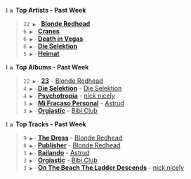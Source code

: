 <!--START_LASTFM_ARTISTS:{"period": "7day", "rows": 5}-->
<a href="https://last.fm" target="_blank"><img src="https://user-images.githubusercontent.com/17434202/215290617-e793598d-d7c9-428f-9975-156db1ba89cc.svg" alt="Last.fm Logo" width="18" height="13"/></a> **Top Artists - Past Week**

> `22 ▶️` ∙ **[Blonde Redhead](https://www.last.fm/music/Blonde+Redhead)**<br/>
> `6 ▶️` ∙ **[Cranes](https://www.last.fm/music/Cranes)**<br/>
> `6 ▶️` ∙ **[Death in Vegas](https://www.last.fm/music/Death+in+Vegas)**<br/>
> `6 ▶️` ∙ **[Die Selektion](https://www.last.fm/music/Die+Selektion)**<br/>
> `5 ▶️` ∙ **[Heimat](https://www.last.fm/music/Heimat)**<br/>
<!--END_LASTFM_ARTISTS-->

<!--START_LASTFM_ALBUMS:{"period": "7day", "rows": 5}-->
<a href="https://last.fm" target="_blank"><img src="https://user-images.githubusercontent.com/17434202/215290617-e793598d-d7c9-428f-9975-156db1ba89cc.svg" alt="Last.fm Logo" width="18" height="13"/></a> **Top Albums - Past Week**

> `22 ▶️` ∙ **[23](https://www.last.fm/music/Blonde+Redhead/23)** - [Blonde Redhead](https://www.last.fm/music/Blonde+Redhead)<br/>
> `4 ▶️` ∙ **[Die Selektion](https://www.last.fm/music/Die+Selektion/Die+Selektion)** - [Die Selektion](https://www.last.fm/music/Die+Selektion)<br/>
> `4 ▶️` ∙ **[Psychotropia](https://www.last.fm/music/nick+nicely/Psychotropia)** - [nick nicely](https://www.last.fm/music/nick+nicely)<br/>
> `3 ▶️` ∙ **[Mi Fracaso Personal](https://www.last.fm/music/Astrud/Mi+Fracaso+Personal)** - [Astrud](https://www.last.fm/music/Astrud)<br/>
> `3 ▶️` ∙ **[Orgiastic](https://www.last.fm/music/Bibi+Club/Orgiastic)** - [Bibi Club](https://www.last.fm/music/Bibi+Club)<br/>
<!--END_LASTFM_ALBUMS-->

<!--START_LASTFM_TRACKS:{"period": "7day", "rows": 5}-->
<a href="https://last.fm" target="_blank"><img src="https://user-images.githubusercontent.com/17434202/215290617-e793598d-d7c9-428f-9975-156db1ba89cc.svg" alt="Last.fm Logo" width="18" height="13"/></a> **Top Tracks - Past Week**

> `9 ▶️` ∙ **[The Dress](https://www.last.fm/music/Blonde+Redhead/_/The+Dress)** - [Blonde Redhead](https://www.last.fm/music/Blonde+Redhead)<br/>
> `8 ▶️` ∙ **[Publisher](https://www.last.fm/music/Blonde+Redhead/_/Publisher)** - [Blonde Redhead](https://www.last.fm/music/Blonde+Redhead)<br/>
> `3 ▶️` ∙ **[Bailando](https://www.last.fm/music/Astrud/_/Bailando)** - [Astrud](https://www.last.fm/music/Astrud)<br/>
> `3 ▶️` ∙ **[Orgiastic](https://www.last.fm/music/Bibi+Club/_/Orgiastic)** - [Bibi Club](https://www.last.fm/music/Bibi+Club)<br/>
> `3 ▶️` ∙ **[On The Beach The Ladder Descends](https://www.last.fm/music/nick+nicely/_/On+The+Beach+The+Ladder+Descends)** - [nick nicely](https://www.last.fm/music/nick+nicely)<br/>
<!--END_LASTFM_TRACKS-->